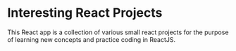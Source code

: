 # Interesting React Projects

This React app is a collection of various small react projects for the purpose of learning new concepts and practice coding in ReactJS.
